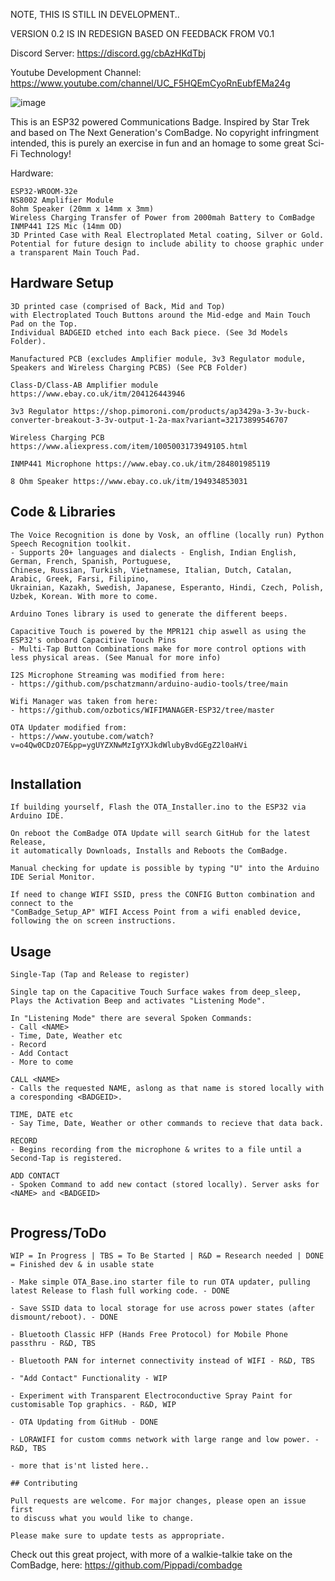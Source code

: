 NOTE, THIS IS STILL IN DEVELOPMENT..


VERSION 0.2 IS IN REDESIGN BASED ON FEEDBACK FROM V0.1

Discord Server:
https://discord.gg/cbAzHKdTbj

Youtube Development Channel:
https://www.youtube.com/channel/UC_F5HQEmCyoRnEubfEMa24g


![image](https://user-images.githubusercontent.com/72343266/204059726-b489b27e-8249-4f7a-ad3c-b7bba65312fd.png)

This is an ESP32 powered Communications Badge. Inspired by Star Trek and based on The Next Generation's ComBadge.
No copyright infringment intended, this is purely an exercise in fun and an homage to some great Sci-Fi Technology!


Hardware:
```
ESP32-WROOM-32e
NS8002 Amplifier Module
8ohm Speaker (20mm x 14mm x 3mm)
Wireless Charging Transfer of Power from 2000mah Battery to ComBadge
INMP441 I2S Mic (14mm OD)
3D Printed Case with Real Electroplated Metal coating, Silver or Gold.
Potential for future design to include ability to choose graphic under a transparent Main Touch Pad.
```

## Hardware Setup
```
3D printed case (comprised of Back, Mid and Top)
with Electroplated Touch Buttons around the Mid-edge and Main Touch Pad on the Top.
Individual BADGEID etched into each Back piece. (See 3d Models Folder).

Manufactured PCB (excludes Amplifier module, 3v3 Regulator module, Speakers and Wireless Charging PCBS) (See PCB Folder)

Class-D/Class-AB Amplifier module https://www.ebay.co.uk/itm/204126443946

3v3 Regulator https://shop.pimoroni.com/products/ap3429a-3-3v-buck-converter-breakout-3-3v-output-1-2a-max?variant=32173899546707

Wireless Charging PCB https://www.aliexpress.com/item/1005003173949105.html

INMP441 Microphone https://www.ebay.co.uk/itm/284801985119

8 Ohm Speaker https://www.ebay.co.uk/itm/194934853031

```

## Code & Libraries
```
The Voice Recognition is done by Vosk, an offline (locally run) Python Speech Recognition toolkit.
- Supports 20+ languages and dialects - English, Indian English, German, French, Spanish, Portuguese,
Chinese, Russian, Turkish, Vietnamese, Italian, Dutch, Catalan, Arabic, Greek, Farsi, Filipino,
Ukrainian, Kazakh, Swedish, Japanese, Esperanto, Hindi, Czech, Polish, Uzbek, Korean. With more to come.

Arduino Tones library is used to generate the different beeps.

Capacitive Touch is powered by the MPR121 chip aswell as using the ESP32's onboard Capacitive Touch Pins
- Multi-Tap Button Combinations make for more control options with less physical areas. (See Manual for more info)

I2S Microphone Streaming was modified from here:
- https://github.com/pschatzmann/arduino-audio-tools/tree/main

Wifi Manager was taken from here:
- https://github.com/ozbotics/WIFIMANAGER-ESP32/tree/master

OTA Updater modified from:
- https://www.youtube.com/watch?v=o4Qw0CDzO7E&pp=ygUYZXNwMzIgYXJkdWlubyBvdGEgZ2l0aHVi


```

## Installation
```
If building yourself, Flash the OTA_Installer.ino to the ESP32 via Arduino IDE.

On reboot the ComBadge OTA Update will search GitHub for the latest Release,
it automatically Downloads, Installs and Reboots the ComBadge.

Manual checking for update is possible by typing "U" into the Arduino IDE Serial Monitor.

If need to change WIFI SSID, press the CONFIG Button combination and connect to the
"ComBadge_Setup_AP" WIFI Access Point from a wifi enabled device, following the on screen instructions.
```

## Usage
```
Single-Tap (Tap and Release to register)

Single tap on the Capacitive Touch Surface wakes from deep_sleep,
Plays the Activation Beep and activates "Listening Mode".

In "Listening Mode" there are several Spoken Commands:
- Call <NAME>
- Time, Date, Weather etc
- Record
- Add Contact
- More to come

CALL <NAME>
- Calls the requested NAME, aslong as that name is stored locally with a coresponding <BADGEID>.

TIME, DATE etc
- Say Time, Date, Weather or other commands to recieve that data back.

RECORD
- Begins recording from the microphone & writes to a file until a Second-Tap is registered.

ADD CONTACT
- Spoken Command to add new contact (stored locally). Server asks for <NAME> and <BADGEID>


```

## Progress/ToDo
```
WIP = In Progress | TBS = To Be Started | R&D = Research needed | DONE = Finished dev & in usable state

- Make simple OTA_Base.ino starter file to run OTA updater, pulling latest Release to flash full working code. - DONE

- Save SSID data to local storage for use across power states (after dismount/reboot). - DONE

- Bluetooth Classic HFP (Hands Free Protocol) for Mobile Phone passthru - R&D, TBS

- Bluetooth PAN for internet connectivity instead of WIFI - R&D, TBS

- "Add Contact" Functionality - WIP

- Experiment with Transparent Electroconductive Spray Paint for customisable Top graphics. - R&D, WIP

- OTA Updating from GitHub - DONE

- LORAWIFI for custom comms network with large range and low power. - R&D, TBS

- more that is'nt listed here..

```

```
## Contributing

Pull requests are welcome. For major changes, please open an issue first
to discuss what you would like to change.

Please make sure to update tests as appropriate.

```

Check out this great project,
with more of a walkie-talkie take on the ComBadge,
here: https://github.com/Pippadi/combadge



